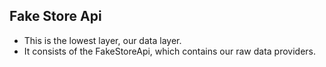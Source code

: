 ## Fake Store Api

- This is the lowest layer, our data layer.
- It consists of the FakeStoreApi, which contains our raw data providers.
